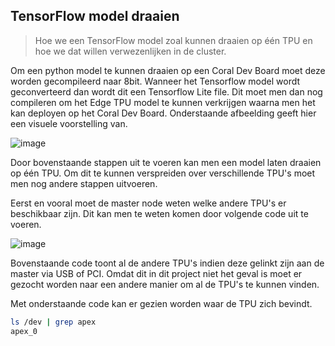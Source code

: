## TensorFlow model draaien

>Hoe we een TensorFlow model zoal kunnen draaien op één TPU en hoe we dat willen verwezenlijken in de cluster. 

Om een python model te kunnen draaien op een Coral Dev Board moet deze worden gecompileerd naar 8bit. Wanneer het Tensorflow model wordt geconverteerd dan wordt dit een Tensorflow Lite file. Dit moet men dan nog compileren om het Edge TPU model te kunnen verkrijgen waarna men het kan deployen op het Coral Dev Board. Onderstaande afbeelding geeft hier een visuele voorstelling van. 

![image](https://user-images.githubusercontent.com/93762886/214374448-b8a30c63-3c42-4e2d-875f-376d1d8488f4.png)

Door bovenstaande stappen uit te voeren kan men een model laten draaien op één TPU. Om dit te kunnen verspreiden over verschillende TPU's moet men nog andere stappen uitvoeren. 
 
Eerst en vooral moet de master node weten welke andere TPU's er beschikbaar zijn. Dit kan men te weten komen door volgende code uit te voeren.  

![image](https://user-images.githubusercontent.com/93762886/214376031-180896f0-e437-47cf-a569-2439c7b59329.png)

Bovenstaande code toont al de andere TPU's indien deze gelinkt zijn aan de master via USB of PCI. Omdat dit in dit project niet het geval is moet er gezocht worden naar een andere manier om al de TPU's te kunnen vinden. 

Met onderstaande code kan er gezien worden waar de TPU zich bevindt. 

```bash
ls /dev | grep apex
apex_0
```

